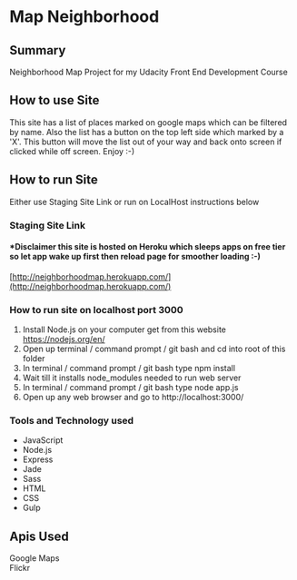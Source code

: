 # Map Neighborhood

## Summary

Neighborhood Map Project for my Udacity Front End Development Course

## How to use Site
This site has a list of places marked on google maps which can be filtered by name.  Also the list has a button on the top left side which marked by a 'X'.  This button will move the list out of your way and back onto screen if clicked while off screen.  Enjoy :-)

## How to run Site
Either use Staging Site Link or run on LocalHost instructions below

### Staging Site Link
#### *Disclaimer this site is hosted on Heroku which sleeps apps on free tier so let app wake up first then reload page for smoother loading :-)
[http://neighborhoodmap.herokuapp.com/](http://neighborhoodmap.herokuapp.com/)

### How to run site on localhost port 3000
1. Install Node.js on your computer get from this website https://nodejs.org/en/
2. Open up terminal / command prompt / git bash and cd into root of this folder
3. In terminal / command prompt / git bash type npm install
4. Wait till it installs node_modules needed to run web server
5. In terminal / command prompt / git bash type node app.js
6. Open up any web browser and go to http://localhost:3000/

### Tools and Technology used

* JavaScript
* Node.js
* Express
* Jade
* Sass
* HTML
* CSS
* Gulp

## Apis Used
Google Maps  
Flickr
